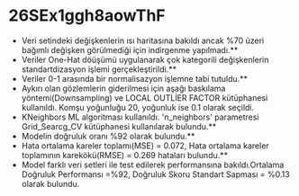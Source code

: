 # 26SEx1ggh8aowThF

* Veri setindeki değişkenlerin ısı haritasına bakıldı ancak %70 üzeri bağımlı değişken görülmediği için indirgenme yapılmadı.**
* Veriler One-Hat döüşümü uygulanarak çok kategorili değişkenlerin standartdizasyon işlemi gerçekleştirildi.**
* Veriler 0-1 arasında bir normalisazyon işlemne tabi tutuldu.**
* Aykırı olan gözlemlerin giderilmesi için aşağı baskılama yöntemi(Downsampling) ve LOCAL OUTLİER FACTOR kütüphanesi kullanıldı. Komşu yoğunluğu 20, yoğunluk ise 0.1 olarak  seçildi.
* KNeighbors ML algoritması kullanıldı. 'n_neighbors' parametresi Grid_Searcg_CV kütüphanesi kullanılarak bulundu.**
* Modelin doğruluk oranı %92 olarak bulundu.**
* Hata ortalama kareler toplamı(MSE) = 0.072, Hata ortalama kareler toplamının karekökü(RMSE) = 0.269 hataları bulundu.**
* Model farklı  veri setleri ile test edilerek performansına bakıldı.Ortalama Doğruluk Performansı =%92, Doğruluk Skoru Standart Sapması = %0.13 olarak bulundu.
